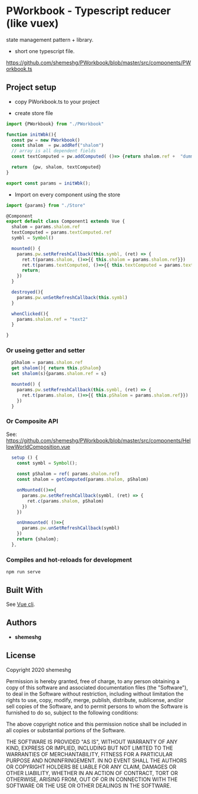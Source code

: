 # PWorkbook - Typescript reducer (like vuex)

state management pattern + library.

* short one typescript file. 

https://github.com/shemeshg/PWorkbook/blob/master/src/components/PWorkbook.ts

## Project setup

- copy PWorkbook.ts to your project

- create store file

```typescript
import {PWorkbook} from "./PWorkbook"

function initWbk(){
  const pw = new PWorkbook()
  const shalom  = pw.addRef("shalom")
  // array is all dependent fields
  const textComputed = pw.addComputed( ()=> {return shalom.ref +  "dummy text" } , [shalom])

  return  {pw, shalom, textComputed}
}

export const params = initWbk();
```

- Import on every component using the store

```typescript
import {params} from "./Store"

@Component
export default class Component1 extends Vue {
  shalom = params.shalom.ref  
  textComputed = params.textComputed.ref
  symbl = Symbol()

  mounted() {
    params.pw.setRefreshCallback(this.symbl, (ret) => {      
      ret.t(params.shalom, ()=>{{ this.shalom = params.shalom.ref}})
      ret.t(params.textComputed, ()=>{{ this.textComputed = params.textComputed.ref}})
      return;
    })
  }

  destroyed(){
    params.pw.unSetRefreshCallback(this.symbl)
  }

  whenClicked(){
    params.shalom.ref = "text2"
  }

}
```

### Or useing getter and setter

```typescript
  pShalom = params.shalom.ref  
  get shalom(){ return this.pShalom}
  set shalom(s){params.shalom.ref = s}

  mounted() {
    params.pw.setRefreshCallback(this.symbl, (ret) => {      
      ret.t(params.shalom, ()=>{{ this.pShalom = params.shalom.ref}})
    })
  }  
```

### Or Composite API

See:
https://github.com/shemeshg/PWorkbook/blob/master/src/components/HellowWorldComposition.vue

```typescript
  setup () {
    const symbl = Symbol();
    
    const pShalom = ref( params.shalom.ref)
    const shalom = getComputed(params.shalom, pShalom) 

    onMounted(()=>{
      params.pw.setRefreshCallback(symbl, (ret) => {      
        ret.c(params.shalom, pShalom)
      })
    })

    onUnmounted( ()=>{
      params.pw.unSetRefreshCallback(symbl)
    })
    return {shalom};
  },

```

### Compiles and hot-reloads for development

```
npm run serve
```

## Built With

See [Vue cli](https://cli.vuejs.org/config/).

## Authors

* **shemeshg**

## License

Copyright 2020 shemeshg

Permission is hereby granted, free of charge, to any person obtaining a copy of this software and associated documentation files (the "Software"), to deal in the Software without restriction, including without limitation the rights to use, copy, modify, merge, publish, distribute, sublicense, and/or sell copies of the Software, and to permit persons to whom the Software is furnished to do so, subject to the following conditions:

The above copyright notice and this permission notice shall be included in all copies or substantial portions of the Software.

THE SOFTWARE IS PROVIDED "AS IS", WITHOUT WARRANTY OF ANY KIND, EXPRESS OR IMPLIED, INCLUDING BUT NOT LIMITED TO THE WARRANTIES OF MERCHANTABILITY, FITNESS FOR A PARTICULAR PURPOSE AND NONINFRINGEMENT. IN NO EVENT SHALL THE AUTHORS OR COPYRIGHT HOLDERS BE LIABLE FOR ANY CLAIM, DAMAGES OR OTHER LIABILITY, WHETHER IN AN ACTION OF CONTRACT, TORT OR OTHERWISE, ARISING FROM, OUT OF OR IN CONNECTION WITH THE SOFTWARE OR THE USE OR OTHER DEALINGS IN THE SOFTWARE.